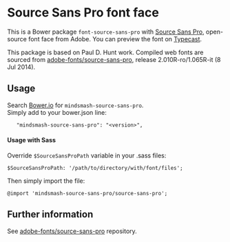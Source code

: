 # Source Sans Pro font face

This is a Bower package `font-source-sans-pro` with [Source Sans Pro](http://store1.adobe.com/cfusion/store/html/index.cfm?store=OLS-US&event=displayFontPackage&code=1959), open-source font face from Adobe. You can preview the font on [Typecast](http://typecast.com/preview/google/Source%20Sans%20Pro).

This package is based on Paul D. Hunt work. Compiled web fonts are sourced from [adobe-fonts/source-sans-pro](https://github.com/adobe-fonts/source-sans-pro), release 2.010R-ro/1.065R-it (8 Jul 2014).

## Usage

Search [Bower.io]() for `mindsmash-source-sans-pro`.  
Simply add to your bower.json line:  
```
   "mindsmash-source-sans-pro": "<version>",
```

#### Usage with Sass

Override `$SourceSansProPath` variable in your .sass files:  
```
$SourceSansProPath: '/path/to/directory/with/font/files';
```

Then simply import the file:  
```
@import 'mindsmash-source-sans-pro/source-sans-pro';
```

## Further information

See [adobe-fonts/source-sans-pro](https://github.com/adobe-fonts/source-sans-pro) repository.
